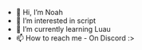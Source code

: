 - 👋 Hi, I’m Noah
- 👀 I’m interested in script
- 🌱 I’m currently learning Luau
- 📫 How to reach me - On Discord :>

<!---
- Thank you for reading this now please get out
- OF
- MY
- GITHUB
- ACCOUNT
- PLEASE
- Thank you 🥰
